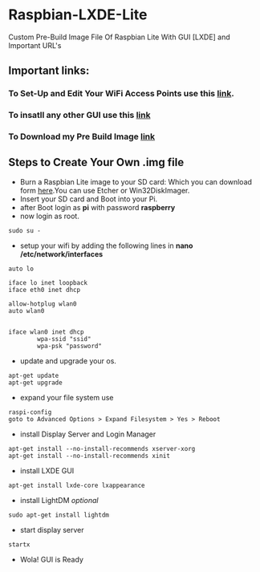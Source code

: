 # Raspbian-LXDE-Lite
Custom Pre-Build Image File Of Raspbian Lite With GUI [LXDE] and Important URL's 

## Important links:
### To Set-Up and Edit Your WiFi Access Points use this [link](https://learn.adafruit.com/adafruits-raspberry-pi-lesson-3-network-setup/setting-up-wifi-with-occidentalis).
### To insatll any other GUI use this [link](https://www.raspberrypi.org/forums/viewtopic.php?t=133691)
### To Download my Pre Build Image [link]()

## Steps to Create Your Own .img file 

- Burn a Raspbian Lite image to your SD card: Which you can download form [here](https://www.raspberrypi.org/downloads/raspbian/).You can use Etcher or Win32DiskImager.
- Insert your SD card and Boot into your Pi.
- after Boot login as **pi** with password **raspberry**
- now login as root.
```
sudo su -
```
- setup your wifi by adding the following lines in  **nano /etc/network/interfaces**
```
auto lo
 
iface lo inet loopback
iface eth0 inet dhcp
 
allow-hotplug wlan0
auto wlan0
 
 
iface wlan0 inet dhcp
        wpa-ssid "ssid"
        wpa-psk "password"
```

- update and upgrade your os.
```
apt-get update
apt-get upgrade
```
- expand your file system use
```
raspi-config
goto to Advanced Options > Expand Filesystem > Yes > Reboot
```
- install Display Server and Login Manager
```
apt-get install --no-install-recommends xserver-xorg
apt-get install --no-install-recommends xinit
```
- install LXDE GUI
```
apt-get install lxde-core lxappearance
```
- install LightDM *optional*
```
sudo apt-get install lightdm
```
- start display server
```
startx
```
- Wola! GUI is Ready 
